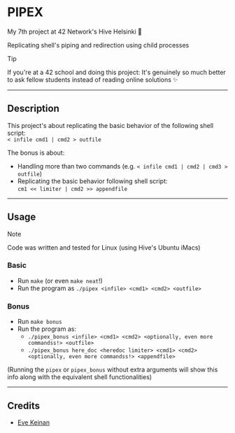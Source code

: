 # PIPEX

My 7th project at 42 Network's Hive Helsinki 🐝

Replicating shell's piping and redirection using child processes

> [!TIP]
> If you're at a 42 school and doing this project: It's genuinely so much better to ask fellow students instead of reading online solutions ✨

---

## Description

This project's about replicating the basic behavior of the following shell script:  
`< infile cmd1 | cmd2 > outfile`

The bonus is about:
- Handling more than two commands (e.g. `< infile cmd1 | cmd2 | cmd3 > outfile`)
- Replicating the basic behavior following shell script:  
`cm1 << limiter | cmd2 >> appendfile`  

> 
> 

---

## Usage

> [!NOTE]
> Code was written and tested for Linux (using Hive's Ubuntu iMacs)

### Basic
- Run `make` (or even `make neat`!)
- Run the program as `./pipex <infile> <cmd1> <cmd2> <outfile>`

### Bonus
- Run `make bonus`
- Run the program as:
	- `./pipex_bonus <infile> <cmd1> <cmd2> <optionally, even more commandss!> <outfile>`
	- `./pipex_bonus here_doc <heredoc limiter> <cmd1> <cmd2> <optionally, even more commandss!> <appendfile>`

(Running the `pipex` or `pipex_bonus` without extra arguments will show this info along with the equivalent shell functionalities)

---

## Credits

- [Eve Keinan](https://github.com/EvAvKein)
